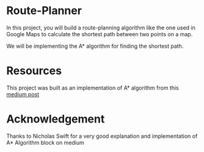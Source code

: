 # Route-Planner
In this project, you will build a route-planning algorithm like the one used in Google Maps to calculate the shortest path between two points on a map.

We will be implementing the A* algorithm for finding the shortest path.

# Resources
This project was built as an implementation of A* algorithm from this [medium post]('https://medium.com/@nicholas.w.swift/easy-a-star-pathfinding-7e6689c7f7b2')

# Acknowledgement
Thanks to Nicholas Swift for a very good explanation and implementation of A* Algorithm block on medium
